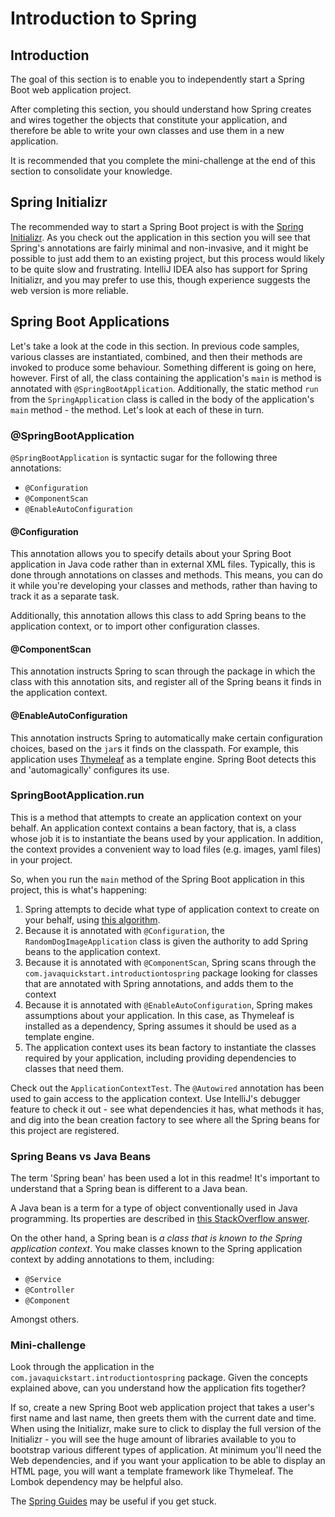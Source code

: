 # Introduction to Spring

## Introduction
The goal of this section is to enable you to independently start a Spring Boot web application project. 

After completing this section, you should understand how Spring creates and wires together the objects that constitute your application, and therefore be able to write your own classes and use them in a new application.

It is recommended that you complete the mini-challenge at the end of this section to consolidate your knowledge.

## Spring Initializr
The recommended way to start a Spring Boot project is with the [Spring Initializr](https://start.spring.io/). As you check out the application in this section you will see that Spring's annotations are fairly minimal and non-invasive, and it might be possible to just add them to an existing project, but this process would likely to be quite slow and frustrating. IntelliJ IDEA also has support for Spring Initializr, and you may prefer to use this, though experience suggests the web version is more reliable. 

## Spring Boot Applications
Let's take a look at the code in this section. In previous code samples, various classes are instantiated, combined, and then their methods are invoked to produce some behaviour. Something different is going on here, however. First of all, the class containing the application's `main` is method is annotated with `@SpringBootApplication`. Additionally, the static method `run` from the `SpringApplication` class is called in the body of the application's `main` method - the method. Let's look at each of these in turn.

### @SpringBootApplication
`@SpringBootApplication` is syntactic sugar for the following three annotations:

* `@Configuration`
* `@ComponentScan`
* `@EnableAutoConfiguration`

#### @Configuration
This annotation allows you to specify details about your Spring Boot application in Java code rather than in external XML files. Typically, this is done through annotations on classes and methods. This means, you can do it while you're developing your classes and methods, rather than having to track it as a separate task.

Additionally, this annotation allows this class to add Spring beans to the application context, or to import other configuration classes.   

#### @ComponentScan
This annotation instructs Spring to scan through the package in which the class with this annotation sits, and register all of the Spring beans it finds in the application context.

#### @EnableAutoConfiguration
This annotation instructs Spring to automatically make certain configuration choices, based on the `jar`s it finds on the classpath. For example, this application uses [Thymeleaf](https://www.thymeleaf.org/) as a template engine. Spring Boot detects this and 'automagically' configures its use. 

### SpringBootApplication.run
This is a method that attempts to create an application context on your behalf. An application context contains a bean factory, that is, a class whose job it is to instantiate the beans used by your application. In addition, the context provides a convenient way to load files (e.g. images, yaml files) in your project.

So, when you run the `main` method of the Spring Boot application in this project, this is what's happening:

1. Spring attempts to decide what type of application context to create on your behalf, using [this algorithm](https://docs.spring.io/spring-boot/docs/current/reference/html/boot-features-spring-application.html#boot-features-web-environment).
2. Because it is annotated with `@Configuration`, the `RandomDogImageApplication` class is given the authority to add Spring beans to the application context.
3. Because it is annotated with `@ComponentScan`, Spring scans through the `com.javaquickstart.introductiontospring` package looking for classes that are annotated with Spring annotations, and adds them to the context
4. Because it is annotated with `@EnableAutoConfiguration`, Spring makes assumptions about your application. In this case, as Thymeleaf is installed as a dependency, Spring assumes it should be used as a template engine. 
5. The application context uses its bean factory to instantiate the classes required by your application, including providing dependencies to classes that need them.

Check out the `ApplicationContextTest`. The `@Autowired` annotation has been used to gain access to the application context. Use IntelliJ's debugger feature to check it out - see what dependencies it has, what methods it has, and dig into the bean creation factory to see where all the Spring beans for this project are registered. 

### Spring Beans vs Java Beans
The term 'Spring bean' has been used a lot in this readme! It's important to understand that a Spring bean is different to a Java bean.

A Java bean is a term for a type of object conventionally used in Java programming. Its properties are described in [this StackOverflow answer](https://stackoverflow.com/questions/3295496/what-is-a-javabean-exactly#3295517).

On the other hand, a Spring bean is *a class that is known to the Spring application context*. You make classes known to the Spring application context by adding annotations to them, including:

* `@Service`
* `@Controller`
* `@Component`

Amongst others.

### Mini-challenge
Look through the application in the `com.javaquickstart.introductiontospring` package. Given the concepts explained above, can you understand how the application fits together?
 
If so, create a new Spring Boot web application project that takes a user's first name and last name, then greets them with the current date and time. When using the Initializr, make sure to click to display the full version of the Initializr - you will see the huge amount of libraries available to you to bootstrap various different types of application. At minimum you'll need the Web dependencies, and if you want your application to be able to display an HTML page, you will want a template framework like Thymeleaf. The Lombok dependency may be helpful also.

The [Spring Guides](https://spring.io/guides) may be useful if you get stuck. 
